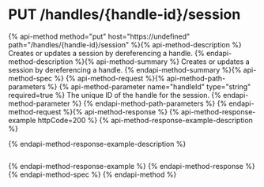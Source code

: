 # PUT /handles/{handle-id}/session

{% api-method method="put" host="https://undefined" path="/handles/{handle-id}/session" %}{% api-method-description %}
Creates or updates a session by dereferencing a handle.
{% endapi-method-description %}{% api-method-summary %}
Creates or updates a session by dereferencing a handle.
{% endapi-method-summary %}{% api-method-spec %}
{% api-method-request %}{% api-method-path-parameters %}
{% api-method-parameter name="handleId" type="string" required=true %}
The unique ID of the handle for the session.
{% endapi-method-parameter %}
{% endapi-method-path-parameters %}
{% endapi-method-request %}{% api-method-response %}
{% api-method-response-example httpCode=200 %}
{% api-method-response-example-description %}

{% endapi-method-response-example-description %}

```text

```
{% endapi-method-response-example %}
{% endapi-method-response %}{% endapi-method-spec %}
{% endapi-method %}